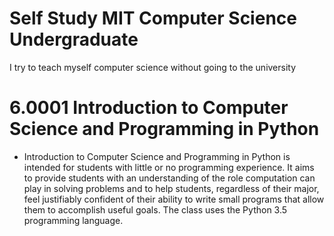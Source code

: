 # Self Study MIT Computer Science Undergraduate
 I try to teach myself computer science without going to the university

 # 6.0001 Introduction to Computer Science and Programming in Python
 - Introduction to Computer Science and Programming in Python is intended for students with little or no programming experience. It aims to provide students with an understanding of the role computation can play in solving problems and to help students, regardless of their major, feel justifiably confident of their ability to write small programs that allow them to accomplish useful goals. The class uses the Python 3.5 programming language.
